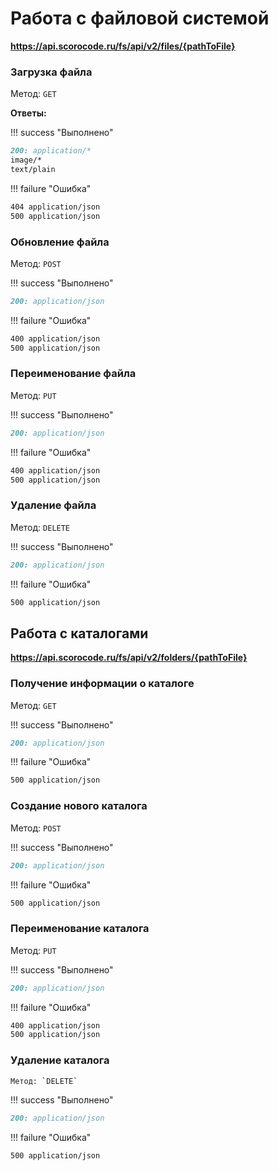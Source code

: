 # Работа с файловой системой

**https://api.scorocode.ru/fs/api/v2/files/{pathToFile}**

### Загрузка файла
Метод: `GET`

**Ответы:**

!!! success "Выполнено"
   
```markdown
200: application/*
image/*  
text/plain    
```

!!! failure "Ошибка"
	
```markdown 
404 application/json    
500 application/json
```

### Обновление файла    
Метод: `POST`

!!! success "Выполнено"

```markdown
200: application/json   
```

!!! failure "Ошибка"

```markdown	 
400 application/json
500 application/json
```

### Переименование файла
Метод: `PUT`

!!! success "Выполнено"

```markdown
200: application/json   
```

!!! failure "Ошибка"

```markdown
400 application/json
500 application/json
```

### Удаление файла
Метод: `DELETE`

!!! success "Выполнено"

```markdown
200: application/json   
```

!!! failure "Ошибка"

```markdown
500 application/json
```
    
## Работа с каталогами

**https://api.scorocode.ru/fs/api/v2/folders/{pathToFile}**

### Получение информации о каталоге
Метод: `GET`

!!! success "Выполнено"

```markdown
200: application/json   
```

!!! failure "Ошибка"

```markdown
500 application/json
```
### Создание нового каталога
Метод: `POST`

!!! success "Выполнено"

```markdown
200: application/json   
```

!!! failure "Ошибка"

```markdown
500 application/json
```
### Переименование каталога   
   Метод: `PUT`

!!! success "Выполнено"

```markdown
200: application/json   
```

!!! failure "Ошибка"

```markdown
400 application/json
500 application/json
```    
### Удаление каталога    
    Метод: `DELETE`

!!! success "Выполнено"
```markdown
200: application/json   
```

!!! failure "Ошибка"
```markdown
500 application/json
```

